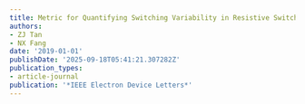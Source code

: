 ```yaml
---
title: Metric for Quantifying Switching Variability in Resistive Switching Devices
authors:
- ZJ Tan
- NX Fang
date: '2019-01-01'
publishDate: '2025-09-18T05:41:21.307282Z'
publication_types:
- article-journal
publication: '*IEEE Electron Device Letters*'
---
```

